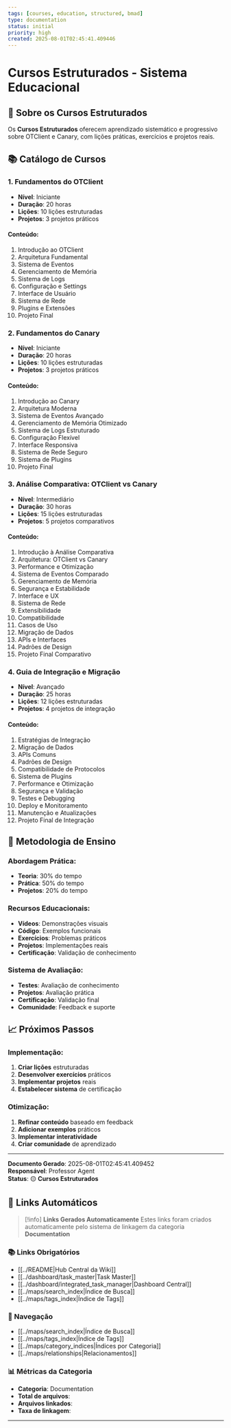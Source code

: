 ```yaml
---
tags: [courses, education, structured, bmad]
type: documentation
status: initial
priority: high
created: 2025-08-01T02:45:41.409446
---
```


# Cursos Estruturados - Sistema Educacional

## 🎯 **Sobre os Cursos Estruturados**

Os **Cursos Estruturados** oferecem aprendizado sistemático e progressivo sobre OTClient e Canary, com lições práticas, exercícios e projetos reais.

## 📚 **Catálogo de Cursos**

### **1. Fundamentos do OTClient**
- **Nível**: Iniciante
- **Duração**: 20 horas
- **Lições**: 10 lições estruturadas
- **Projetos**: 3 projetos práticos

#### **Conteúdo:**
1. Introdução ao OTClient
2. Arquitetura Fundamental
3. Sistema de Eventos
4. Gerenciamento de Memória
5. Sistema de Logs
6. Configuração e Settings
7. Interface de Usuário
8. Sistema de Rede
9. Plugins e Extensões
10. Projeto Final

### **2. Fundamentos do Canary**
- **Nível**: Iniciante
- **Duração**: 20 horas
- **Lições**: 10 lições estruturadas
- **Projetos**: 3 projetos práticos

#### **Conteúdo:**
1. Introdução ao Canary
2. Arquitetura Moderna
3. Sistema de Eventos Avançado
4. Gerenciamento de Memória Otimizado
5. Sistema de Logs Estruturado
6. Configuração Flexível
7. Interface Responsiva
8. Sistema de Rede Seguro
9. Sistema de Plugins
10. Projeto Final

### **3. Análise Comparativa: OTClient vs Canary**
- **Nível**: Intermediário
- **Duração**: 30 horas
- **Lições**: 15 lições estruturadas
- **Projetos**: 5 projetos comparativos

#### **Conteúdo:**
1. Introdução à Análise Comparativa
2. Arquitetura: OTClient vs Canary
3. Performance e Otimização
4. Sistema de Eventos Comparado
5. Gerenciamento de Memória
6. Segurança e Estabilidade
7. Interface e UX
8. Sistema de Rede
9. Extensibilidade
10. Compatibilidade
11. Casos de Uso
12. Migração de Dados
13. APIs e Interfaces
14. Padrões de Design
15. Projeto Final Comparativo

### **4. Guia de Integração e Migração**
- **Nível**: Avançado
- **Duração**: 25 horas
- **Lições**: 12 lições estruturadas
- **Projetos**: 4 projetos de integração

#### **Conteúdo:**
1. Estratégias de Integração
2. Migração de Dados
3. APIs Comuns
4. Padrões de Design
5. Compatibilidade de Protocolos
6. Sistema de Plugins
7. Performance e Otimização
8. Segurança e Validação
9. Testes e Debugging
10. Deploy e Monitoramento
11. Manutenção e Atualizações
12. Projeto Final de Integração

## 🎯 **Metodologia de Ensino**

### **Abordagem Prática:**
- **Teoria**: 30% do tempo
- **Prática**: 50% do tempo
- **Projetos**: 20% do tempo

### **Recursos Educacionais:**
- **Vídeos**: Demonstrações visuais
- **Código**: Exemplos funcionais
- **Exercícios**: Problemas práticos
- **Projetos**: Implementações reais
- **Certificação**: Validação de conhecimento

### **Sistema de Avaliação:**
- **Testes**: Avaliação de conhecimento
- **Projetos**: Avaliação prática
- **Certificação**: Validação final
- **Comunidade**: Feedback e suporte

## 📈 **Próximos Passos**

### **Implementação:**
1. **Criar lições** estruturadas
2. **Desenvolver exercícios** práticos
3. **Implementar projetos** reais
4. **Estabelecer sistema** de certificação

### **Otimização:**
1. **Refinar conteúdo** baseado em feedback
2. **Adicionar exemplos** práticos
3. **Implementar interatividade**
4. **Criar comunidade** de aprendizado

---

**Documento Gerado**: 2025-08-01T02:45:41.409452  
**Responsável**: Professor Agent  
**Status**: 🟡 **Cursos Estruturados**

## 🔗 **Links Automáticos**

> [!info] **Links Gerados Automaticamente**
> Estes links foram criados automaticamente pelo sistema de linkagem da categoria **Documentation**

### **📚 Links Obrigatórios**
- [[../README|Hub Central da Wiki]]
- [[../dashboard/task_master|Task Master]]
- [[../dashboard/integrated_task_manager|Dashboard Central]]
- [[../maps/search_index|Índice de Busca]]
- [[../maps/tags_index|Índice de Tags]]

### **🧭 Navegação**
- [[../maps/search_index|Índice de Busca]]
- [[../maps/tags_index|Índice de Tags]]
- [[../maps/category_indices|Índices por Categoria]]
- [[../maps/relationships|Relacionamentos]]

### **📊 Métricas da Categoria**
- **Categoria**: Documentation
- **Total de arquivos**: <!-- Contador automático -->
- **Arquivos linkados**: <!-- Contador automático -->
- **Taxa de linkagem**: <!-- Percentual automático -->

---

